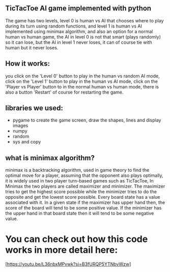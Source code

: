 ## TicTacToe AI game implemented with python 

The game has two levels, level 0 is human vs AI that chooses where to play during its turn using random functions,
and level 1 is human vs AI implemented using minimax algorithm, and also an option for a normal human vs human game,
the AI in level 0 is not that smart (plays randomly) so it can lose, but the AI in level 1 never loses, it can of course 
tie with human but it never loses.

## How it works:
you click on the 'Level 0' button to play in the human vs random AI mode, 
click on the 'Level 1' button to play in the human vs AI mode,
click on the 'Player vs Player' button to in the normal human vs human mode,
there is also a button 'Restart' of course for restarting the game.

## libraries we used:
- pygame to create the game screen, draw the shapes, lines and display images
- numpy  
- random
- sys and copy

## what is minimax algorithm?
minimax is a backtracking algorithm, used in game theory to find the optimal move for a player,
assuming that the opponent also plays optimally, it is widely used in two player turn-based games 
such as TicTacToe, In Minimax the two players are called maximizer and minimizer. The maximizer
tries to get the highest score possible while the minimizer tries to do the opposite and get the lowest score possible.
Every board state has a value associated with it. In a given state if the maximizer has upper hand then, the score of
the board will tend to be some positive value. If the minimizer has the upper hand in that board state then
it will tend to be some negative value.

# You can check out how this code works in more detail here:
[https://youtu.be/L36nbxMPvwk?si=B3fURQP5YTNbvWzw]
